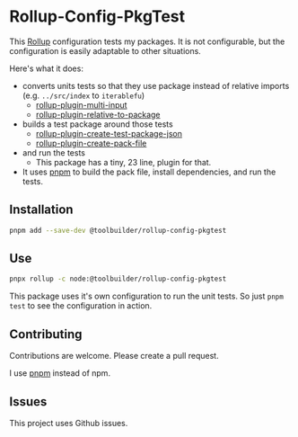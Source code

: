 # Rollup-Config-PkgTest

This [Rollup](https://rollupjs.org/guide/en/) configuration tests my packages. It is not configurable, but the configuration is easily adaptable to other situations.

Here's what it does:

* converts units tests so that they use package instead of relative imports (e.g. `../src/index` to `iterablefu`)
  * [rollup-plugin-multi-input](https://github.com/alfredosalzillo/rollup-plugin-multi-input)
  * [rollup-plugin-relative-to-package](https://github.com/toolbuilder/rollup-plugin-relative-to-package)
* builds a test package around those tests
  * [rollup-plugin-create-test-package-json](https://github.com/toolbuilder/rollup-plugin-create-test-package-json)
  * [rollup-plugin-create-pack-file](https://github.com/toolbuilder/rollup-plugin-create-pack-file)
* and run the tests
  * This package has a tiny, 23 line, plugin for that.
* It uses [pnpm](https://pnpm.js.org/) to build the pack file, install dependencies, and run the tests.

## Installation

```bash
pnpm add --save-dev @toolbuilder/rollup-config-pkgtest
```

## Use

```bash
pnpx rollup -c node:@toolbuilder/rollup-config-pkgtest
```

This package uses it's own configuration to run the unit tests. So just `pnpm test` to see the configuration in action.

## Contributing

Contributions are welcome. Please create a pull request.

I use [pnpm](https://pnpm.js.org/) instead of npm.

## Issues

This project uses Github issues.
